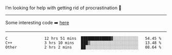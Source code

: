 I’m looking for help with getting rid of procrastination 🤔

-----

Some interesting code :arrow_right: [here](https://github.com/zhen8838/playground)

-----

<!--START_SECTION:waka-->

```text
C                12 hrs 51 mins  █████████████▓░░░░░░░░░░░   54.45 %
C++              3 hrs 10 mins   ███▒░░░░░░░░░░░░░░░░░░░░░   13.48 %
Other            2 hrs 2 mins    ██░░░░░░░░░░░░░░░░░░░░░░░   08.64 %
```

<!--END_SECTION:waka-->

<!--
**zhen8838/zhen8838** is a ✨ _special_ ✨ repository because its `README.md` (this file) appears on your GitHub profile.

Here are some ideas to get you started:

- 🔭 I’m currently working on ...
- 🌱 I’m currently learning ...
- 👯 I’m looking to collaborate on ...
 ...
- 💬 Ask me about ...
- 📫 How to reach me: ...
- 😄 Pronouns: ...
- ⚡ Fun fact: ...
-->
